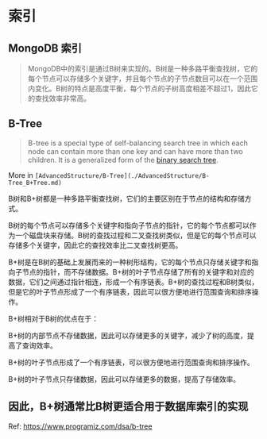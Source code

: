 # 索引
## MongoDB 索引
> MongoDB中的索引是通过B树来实现的。B树是一种多路平衡查找树，它的每个节点可以存储多个关键字，并且每个节点的子节点数目可以在一个范围内变化。B树的特点是高度平衡，每个节点的子树高度相差不超过1，因此它的查找效率非常高。

## B-Tree
> B-tree is a special type of self-balancing search tree in which each node can contain more than one key and can have more than two children. It is a generalized form of the  [binary search tree](https://www.programiz.com/dsa/binary-search-tree).

More in `[AdvancedStructure/B-Tree](./AdvancedStructure/B-Tree_B+Tree.md)`

B树和B+树都是一种多路平衡查找树，它们的主要区别在于节点的结构和存储方式。

B树的每个节点可以存储多个关键字和指向子节点的指针，它的每个节点都可以作为一个磁盘块来存储。B树的查找过程和二叉查找树类似，但是它的每个节点可以存储多个关键字，因此它的查找效率比二叉查找树更高。

B+树是在B树的基础上发展而来的一种树形结构，它的每个节点只存储关键字和指向子节点的指针，而不存储数据。B+树的叶子节点存储了所有的关键字和对应的数据，它们之间通过指针相连，形成一个有序链表。B+树的查找过程和B树类似，但是它的叶子节点形成了一个有序链表，因此可以很方便地进行范围查询和排序操作。

B+树相对于B树的优点在于：

B+树的内部节点不存储数据，因此可以存储更多的关键字，减少了树的高度，提高了查询效率。

B+树的叶子节点形成了一个有序链表，可以很方便地进行范围查询和排序操作。

B+树的叶子节点只存储数据，因此可以存储更多的数据，提高了存储效率。

因此，B+树通常比B树更适合用于数据库索引的实现
---
Ref:
https://www.programiz.com/dsa/b-tree
